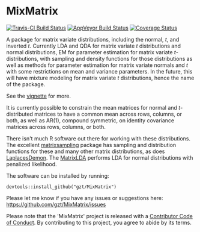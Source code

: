 # MixMatrix

 [![Travis-CI Build Status](https://travis-ci.org/gzt/MixMatrix.svg?branch=master)](https://travis-ci.org/gzt/MixMatrix)
 [![AppVeyor Build Status](https://ci.appveyor.com/api/projects/status/github/gzt/MixMatrix?branch=master&svg=true)](https://ci.appveyor.com/project/gzt/MixMatrix)
 [![Coverage Status](https://img.shields.io/codecov/c/github/gzt/MixMatrix/master.svg)](https://codecov.io/github/gzt/MixMatrix?branch=master)

A package for matrix variate distributions, including the normal, *t*, and inverted *t*. 
Currently LDA and QDA for matrix variate *t* distributions and normal distributions, 
EM for parameter estimation for matrix variate *t*-distributions, 
with sampling and density functions for those distributions as well as methods for 
parameter estimation for matrix variate normals and *t* with some restrictions on mean and variance
parameters. In the future, this will have mixture modeling for matrix variate *t* distributions,
hence the name of the package.

See the [vignette](../vignettes/matrixnormal.html) for more.

It is currently possible to constrain the mean matrices for normal and *t*-distributed matrices to have a common mean across rows, columns, or both, as well as AR(1), compound symmetric, on identity covariance matrices across rows, columns, or both. 


There isn't much R software out there for working with these distributions. The 
excellent [matrixsampling](https://cran.r-project.org/package=matrixsampling) package 
has sampling and distribution functions for these and many other matrix distributions,
as does [LaplacesDemon](https://cran.r-project.org/package=LaplacesDemon). The
[MatrixLDA](https://cran.r-project.org/package=MatrixLDA) performs LDA for 
normal distributions with penalized likelihood.

The software can be installed by running:

    devtools::install_github("gzt/MixMatrix")

Please let me know if you have any issues or suggestions here: https://github.com/gzt/MixMatrix/issues

Please note that the 'MixMatrix' project is released with a [Contributor Code of Conduct](CODE_OF_CONDUCT.md). By contributing to this project, you agree to abide by its terms.

